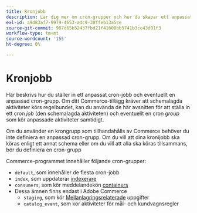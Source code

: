 ```yaml
---
title: Kronjobb
description: Lär dig mer om cron-grupper och hur du skapar ett anpassat cron-jobb.
exl-id: a9d83af7-9979-4653-adc9-30ffeb13a5ce
source-git-commit: 987d65b52437fbd21f41600bb5741b3cc43d01f3
workflow-type: tm+mt
source-wordcount: '155'
ht-degree: 0%

---
```


# Kronjobb

Här beskrivs hur du ställer in ett anpassat cron-jobb och eventuellt en anpassad cron-grupp. Om ditt Commerce-tillägg kräver att schemalagda aktiviteter körs regelbundet, kan du använda de här avsnitten för att ställa in ett cron _job_ (den schemalagda aktiviteten) och eventuellt en cron _group_ som kör anpassade aktiviteter samtidigt.

Om du använder en krongrupp som tillhandahålls av Commerce behöver du inte definiera en anpassad cron-grupp. Om du vill att dina kronijobb ska köras enligt ett annat schema eller om du vill att alla ska köras tillsammans, bör du definiera en cron-grupp

Commerce-programmet innehåller följande cron-grupper:

- `default`, som innehåller de flesta cron-jobb
- `index`, som uppdaterar [indexerare](../cli/manage-indexers.md)
- `consumers`, som kör meddelandekön [containers](../cli/start-message-queues.md)
- Dessa ämnen finns endast i Adobe Commerce
   - `staging`, som kör [Mellanlagringsrelaterade](https://experienceleague.adobe.com/sv/docs/commerce-admin/content-design/staging/content-staging) uppgifter
   - `catalog_event`, som kör aktiviteter för mål- och kundvagnsregler
